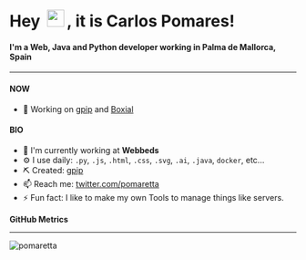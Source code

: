 <h1 title="hehehe"> Hey <img src="https://media.giphy.com/media/hvRJCLFzcasrR4ia7z/giphy.gif" width="30px" style="margin: 0 5px">, it is Carlos Pomares!</h1>

#### I'm a Web, Java and Python developer working in Palma de Mallorca, Spain

---

#### **NOW**

- 🔨 Working on [gpip](https://github.com/pomaretta/gpip) and [Boxial](https://github.com/pomaretta/boxial)

#### **BIO**

- 🏢 I'm currently working at **Webbeds**
- ⚙️ I use daily: `.py`, `.js`, `.html`, `.css`, `.svg`, `.ai`, `.java`, `docker`, etc...
- ⛏ Created: [gpip](https://github.com/pomaretta/gpip)
- 📫 Reach me: [twitter.com/pomaretta](https://twitter.com/pomaretta)
- ⚡️ Fun fact: I like to make my own Tools to manage things like servers.

**GitHub Metrics** <img src="https://media.giphy.com/media/xUPGcGO8JJLMfEhYis/giphy.gif" width="15px" style="margin: 0 5px">
** **
<img align="center" src="https://github-readme-streak-stats.herokuapp.com/?user=pomaretta&count_private=true&theme=algolia" alt="pomaretta" />